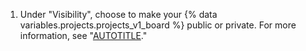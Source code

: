 1. Under "Visibility", choose to make your {% data variables.projects.projects_v1_board %} public or private. For more information, see "[AUTOTITLE](/issues/organizing-your-work-with-project-boards/managing-project-boards/changing-project-board-visibility)."

